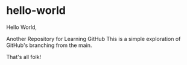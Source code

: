 # hello-world

Hello World,

Another Repository for Learning GitHub
This is a simple exploration of GitHub's branching from the main. 

That's all folk!
